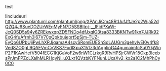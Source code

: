 


test


!includeurl http://www.plantuml.com/plantuml/png/XPAnJiCm48RtUufJftJe2p2Wja52dQZQ4J6SueDOZUrWEqMyFN7D5SSBItpt-__lFidPXaW-JcQ0SD5s94y6ZREkwxqpZD5FNDo4dfJxqlO3tsa8333BKNTw91kn7JJRk92ExG4fuAfrnh3l67V70pQpkbujeprt5pSjm-TUZ-EyQo6UPbUjjPwLhXRJjqamaA4scySRomEUEShSdLAUGm3gehvIvEI0v4fk8Ved8ZO0gL9QAEVmCyVKS7FxdlXpuX1Vtz3dAgplioG44gumaimfcSu0YkjWnP2P1KAwHefV504fECG1KjGaVoF2w6nW1CLrkgR9RvHPSjrCWVr15Okp3lcebsPrJmFPZcLXaIhMLRHqvNl_uXLxr1QVzbKYFNunLUxaXv2_kx2a1C2MhPhCy0C0
